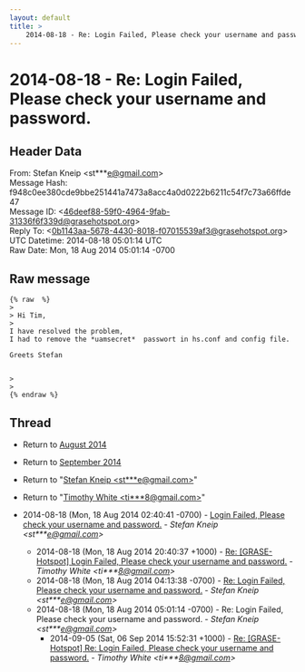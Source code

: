 ```yaml
---
layout: default
title: >
    2014-08-18 - Re: Login Failed, Please check your username and password.
---
```


# 2014-08-18 - Re: Login Failed, Please check your username and password.

## Header Data

From: Stefan Kneip \<st***e@gmail.com\><br>
Message Hash: f948c0ee380cde9bbe251441a7473a8acc4a0d0222b6211c54f7c73a66ffde47<br>
Message ID: \<46deef88-59f0-4964-9fab-31336f6f339d@grasehotspot.org\><br>
Reply To: \<0b1143aa-5678-4430-8018-f07015539af3@grasehotspot.org\><br>
UTC Datetime: 2014-08-18 05:01:14 UTC<br>
Raw Date: Mon, 18 Aug 2014 05:01:14 -0700<br>

## Raw message

```
{% raw  %}
>
> Hi Tim,
>
I have resolved the problem,
I had to remove the *uamsecret*  passwort in hs.conf and config file.
 
Greets Stefan
 

>  
>
{% endraw %}
```

## Thread

+ Return to [August 2014](/archive/2014/08)
+ Return to [September 2014](/archive/2014/09)

+ Return to "[Stefan Kneip <st***e<span>@</span>gmail.com>](/authors/st___e_at_gmail_com)"
+ Return to "[Timothy White <ti***8<span>@</span>gmail.com>](/authors/ti___8_at_gmail_com)"

+ 2014-08-18 (Mon, 18 Aug 2014 02:40:41 -0700) - [Login Failed, Please check your username and password.](/archive/2014/08/f6893b0a1b7e0ec504991dc7859ed52a1ba328539d5bfd7f66e102b35870ebdf) - _Stefan Kneip \<st***e@gmail.com\>_
  + 2014-08-18 (Mon, 18 Aug 2014 20:40:37 +1000) - [Re: [GRASE-Hotspot] Login Failed, Please check your username and password.](/archive/2014/08/d3881c6b096f74024aaeab25d8c981feaf7e0948afed52ba927eb2d709c7c8cc) - _Timothy White \<ti***8@gmail.com\>_
  + 2014-08-18 (Mon, 18 Aug 2014 04:13:38 -0700) - [Re: Login Failed, Please check your username and password.](/archive/2014/08/ab6621cea6f1cebc3004a13dd0daa8e1069efbe668fb76a4ec3ce50d1f097db2) - _Stefan Kneip \<st***e@gmail.com\>_
  + 2014-08-18 (Mon, 18 Aug 2014 05:01:14 -0700) - Re: Login Failed, Please check your username and password. - _Stefan Kneip \<st***e@gmail.com\>_
    + 2014-09-05 (Sat, 06 Sep 2014 15:52:31 +1000) - [Re: [GRASE-Hotspot] Re: Login Failed, Please check your username and password.](/archive/2014/09/9638234ff971d8670868d312e0cbc6007417bb260460d42f193422a18b14aeee) - _Timothy White \<ti***8@gmail.com\>_

